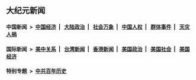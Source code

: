 ## 大纪元新闻

#### 中国新闻 &nbsp;>&nbsp; [中国经济](indexes/ncid283/README.md?10260445) &nbsp;| &nbsp; [大陆政治](indexes/ncid277/README.md?10260445) &nbsp;| &nbsp; [社会万象](indexes/ncid282/README.md?10260445) &nbsp;| &nbsp; [中国人权](indexes/ncid278/README.md?10260445) &nbsp;| &nbsp; [群体事件](indexes/ncid279/README.md?10260445) &nbsp;| &nbsp; [天灾人祸](indexes/ncid280/README.md?10260445)

#### 国际新闻 &nbsp;>&nbsp; [美中关系](indexes/nf1412576/README.md?10260445) &nbsp;| &nbsp; [台湾新闻](indexes/ncid1349361/README.md?10260445) &nbsp;| &nbsp; [香港新闻](indexes/ncid1349362/README.md?10260445) &nbsp;| &nbsp; [美国政治](indexes/ncid1078159/README.md?10260445) &nbsp;| &nbsp; [美国社会](indexes/ncid1078160/README.md?10260445) &nbsp;| &nbsp; [美国经济](indexes/ncid1078158/README.md?10260445)

#### 特别专题 &nbsp;>&nbsp; [中共百年历史](https://github.com/epoch-news/epoch-special/blob/master/README.md?10260445)  
